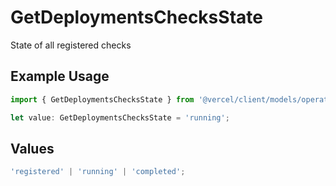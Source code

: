 # GetDeploymentsChecksState

State of all registered checks

## Example Usage

```typescript
import { GetDeploymentsChecksState } from '@vercel/client/models/operations';

let value: GetDeploymentsChecksState = 'running';
```

## Values

```typescript
'registered' | 'running' | 'completed';
```
